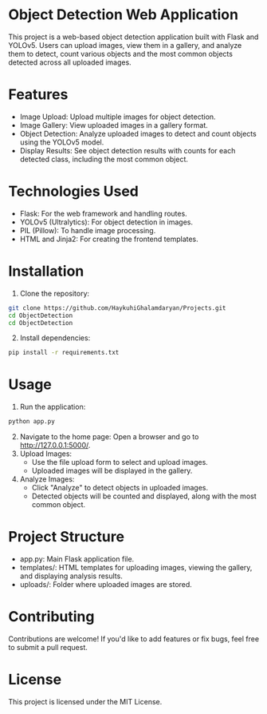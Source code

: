 # Object Detection Web Application
This project is a web-based object detection application built with Flask and YOLOv5. Users can upload images, view them in a gallery, and analyze them to detect, count various objects and the most common objects detected across all uploaded images.

# Features
* Image Upload: Upload multiple images for object detection.
* Image Gallery: View uploaded images in a gallery format.
* Object Detection: Analyze uploaded images to detect and count objects using the YOLOv5 model.
* Display Results: See object detection results with counts for each detected class, including the most common object.

# Technologies Used
* Flask: For the web framework and handling routes.
* YOLOv5 (Ultralytics): For object detection in images.
* PIL (Pillow): To handle image processing.
* HTML and Jinja2: For creating the frontend templates.

# Installation
1. Clone the repository:
```sh
git clone https://github.com/HaykuhiGhalamdaryan/Projects.git
cd ObjectDetection
cd ObjectDetection
```
2. Install dependencies:
```sh
pip install -r requirements.txt
```

# Usage
1. Run the application:
```sh
python app.py
```
2. Navigate to the home page: Open a browser and go to http://127.0.0.1:5000/.
3. Upload Images:
   * Use the file upload form to select and upload images.
   * Uploaded images will be displayed in the gallery.
4. Analyze Images:
   * Click "Analyze" to detect objects in uploaded images.
   * Detected objects will be counted and displayed, along with the most common object.

# Project Structure
* app.py: Main Flask application file.
* templates/: HTML templates for uploading images, viewing the gallery, and displaying analysis results.
* uploads/: Folder where uploaded images are stored.

# Contributing
Contributions are welcome! If you'd like to add features or fix bugs, feel free to submit a pull request.

# License
This project is licensed under the MIT License.
